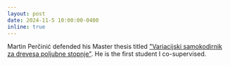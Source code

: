 ```yaml
---
layout: post
date: 2024-11-5 10:00:00-0400
inline: true
---
```


Martin Perčinić defended his Master thesis titled ["Variacijski samokodirnik za drevesa poljubne stopnje"](https://repozitorij.uni-lj.si/IzpisGradiva.php?id=164705&lang=eng). He is the first student I co-supervised.